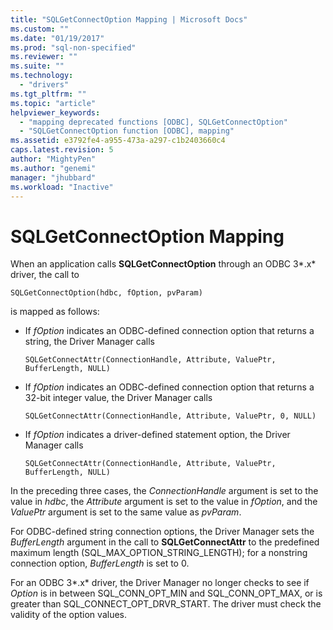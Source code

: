 ```yaml
---
title: "SQLGetConnectOption Mapping | Microsoft Docs"
ms.custom: ""
ms.date: "01/19/2017"
ms.prod: "sql-non-specified"
ms.reviewer: ""
ms.suite: ""
ms.technology: 
  - "drivers"
ms.tgt_pltfrm: ""
ms.topic: "article"
helpviewer_keywords: 
  - "mapping deprecated functions [ODBC], SQLGetConnectOption"
  - "SQLGetConnectOption function [ODBC], mapping"
ms.assetid: e3792fe4-a955-473a-a297-c1b2403660c4
caps.latest.revision: 5
author: "MightyPen"
ms.author: "genemi"
manager: "jhubbard"
ms.workload: "Inactive"
---
```

# SQLGetConnectOption Mapping
When an application calls **SQLGetConnectOption** through an ODBC 3*.x* driver, the call to  
  
```  
SQLGetConnectOption(hdbc, fOption, pvParam)   
```  
  
 is mapped as follows:  
  
-   If *fOption* indicates an ODBC-defined connection option that returns a string, the Driver Manager calls  
  
    ```  
    SQLGetConnectAttr(ConnectionHandle, Attribute, ValuePtr, BufferLength, NULL)  
    ```  
  
-   If *fOption* indicates an ODBC-defined connection option that returns a 32-bit integer value, the Driver Manager calls  
  
    ```  
    SQLGetConnectAttr(ConnectionHandle, Attribute, ValuePtr, 0, NULL)  
    ```  
  
-   If *fOption* indicates a driver-defined statement option, the Driver Manager calls  
  
    ```  
    SQLGetConnectAttr(ConnectionHandle, Attribute, ValuePtr, BufferLength, NULL)  
    ```  
  
 In the preceding three cases, the *ConnectionHandle* argument is set to the value in *hdbc*, the *Attribute* argument is set to the value in *fOption*, and the *ValuePtr* argument is set to the same value as *pvParam*.  
  
 For ODBC-defined string connection options, the Driver Manager sets the *BufferLength* argument in the call to **SQLGetConnectAttr** to the predefined maximum length (SQL_MAX_OPTION_STRING_LENGTH); for a nonstring connection option, *BufferLength* is set to 0.  
  
 For an ODBC 3*.x* driver, the Driver Manager no longer checks to see if *Option* is in between SQL_CONN_OPT_MIN and SQL_CONN_OPT_MAX, or is greater than SQL_CONNECT_OPT_DRVR_START. The driver must check the validity of the option values.
